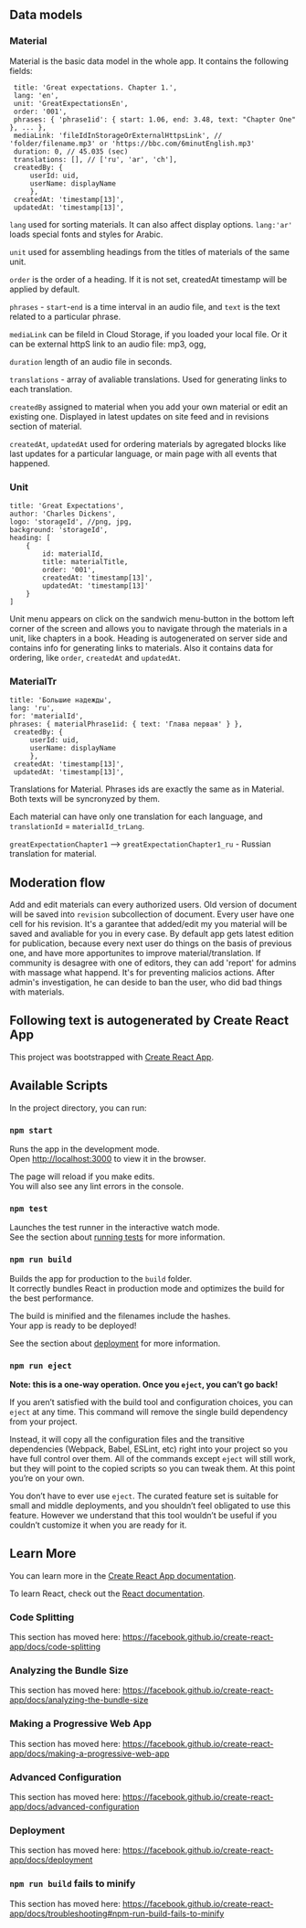 ## Data models

### Material

Material is the basic data model in the whole app. It contains the following fields:

```
 title: 'Great expectations. Chapter 1.',
 lang: 'en',
 unit: 'GreatExpectationsEn',
 order: '001',
 phrases: { 'phrase1id': { start: 1.06, end: 3.48, text: "Chapter One" }, ... },
 mediaLink: 'fileIdInStorageOrExternalHttpsLink', // 'folder/filename.mp3' or 'https://bbc.com/6minutEnglish.mp3'
 duration: 0, // 45.035 (sec)
 translations: [], // ['ru', 'ar', 'ch'],
 createdBy: {
     userId: uid,
     userName: displayName
     },
 createdAt: 'timestamp[13]',
 updatedAt: 'timestamp[13]',
```

`lang` used for sorting materials. It can also affect display options. `lang:'ar'` loads special fonts and styles for Arabic.

`unit` used for assembling headings from the titles of materials of the same unit.

`order` is the order of a heading. If it is not set, createdAt timestamp will be applied by default.

`phrases` - `start`-`end` is a time interval in an audio file, and `text` is the text related to a particular phrase.

`mediaLink` can be fileId in Cloud Storage, if you loaded your local file. Or it can be external httpS link to an audio file: mp3, ogg,

`duration` length of an audio file in seconds.

`translations` - array of avaliable translations. Used for generating links to each translation.

`createdBy` assigned to material when you add your own material or edit an existing one. Displayed in latest updates on site feed and in revisions section of material.

`createdAt`, `updatedAt` used for ordering materials by agregated blocks like last updates for a particular language, or main page with all events that happened.

### Unit

```
title: 'Great Expectations',
author: 'Charles Dickens',
logo: 'storageId', //png, jpg,
background: 'storageId',
heading: [
    {
        id: materialId,
        title: materialTitle,
        order: '001',
        createdAt: 'timestamp[13]',
        updatedAt: 'timestamp[13]'
    }
]
```

Unit menu appears on click on the sandwich menu-button in the bottom left corner of the screen and allows you to navigate through the materials in a unit, like chapters in a book. Heading is autogenerated on server side and contains info for generating links to materials. Also it contains data for ordering, like `order`, `createdAt` and `updatedAt`.

### MaterialTr

```
title: 'Большие надежды',
lang: 'ru',
for: 'materialId',
phrases: { materialPhrase1id: { text: 'Глава первая' } },
 createdBy: {
     userId: uid,
     userName: displayName
     },
 createdAt: 'timestamp[13]',
 updatedAt: 'timestamp[13]',
```

Translations for Material. Phrases ids are exactly the same as in Material. Both texts will be syncronyzed by them.

Each material can have only one translation for each language, and `translationId` = `materialId_trLang`.

`greatExpectationChapter1` --> `greatExpectationChapter1_ru` - Russian translation for material.

## Moderation flow

Add and edit materials can every authorized users. Old version of document will be saved into `revision` subcollection of document. Every user have one cell for his revision. It's a garantee that added/edit my you material will be saved and avaliable for you in every case. By default app gets latest edition for publication, because every next user do things on the basis of previous one, and have more apportunites to improve material/translation. If community is desagree with one of editors, they can add 'report' for admins with massage what happend. It's for preventing malicios actions. After admin's investigation, he can deside to ban the user, who did bad things with materials.

## Following text is autogenerated by Create React App

This project was bootstrapped with [Create React App](https://github.com/facebook/create-react-app).

## Available Scripts

In the project directory, you can run:

### `npm start`

Runs the app in the development mode.<br>
Open [http://localhost:3000](http://localhost:3000) to view it in the browser.

The page will reload if you make edits.<br>
You will also see any lint errors in the console.

### `npm test`

Launches the test runner in the interactive watch mode.<br>
See the section about [running tests](https://facebook.github.io/create-react-app/docs/running-tests) for more information.

### `npm run build`

Builds the app for production to the `build` folder.<br>
It correctly bundles React in production mode and optimizes the build for the best performance.

The build is minified and the filenames include the hashes.<br>
Your app is ready to be deployed!

See the section about [deployment](https://facebook.github.io/create-react-app/docs/deployment) for more information.

### `npm run eject`

**Note: this is a one-way operation. Once you `eject`, you can’t go back!**

If you aren’t satisfied with the build tool and configuration choices, you can `eject` at any time. This command will remove the single build dependency from your project.

Instead, it will copy all the configuration files and the transitive dependencies (Webpack, Babel, ESLint, etc) right into your project so you have full control over them. All of the commands except `eject` will still work, but they will point to the copied scripts so you can tweak them. At this point you’re on your own.

You don’t have to ever use `eject`. The curated feature set is suitable for small and middle deployments, and you shouldn’t feel obligated to use this feature. However we understand that this tool wouldn’t be useful if you couldn’t customize it when you are ready for it.

## Learn More

You can learn more in the [Create React App documentation](https://facebook.github.io/create-react-app/docs/getting-started).

To learn React, check out the [React documentation](https://reactjs.org/).

### Code Splitting

This section has moved here: https://facebook.github.io/create-react-app/docs/code-splitting

### Analyzing the Bundle Size

This section has moved here: https://facebook.github.io/create-react-app/docs/analyzing-the-bundle-size

### Making a Progressive Web App

This section has moved here: https://facebook.github.io/create-react-app/docs/making-a-progressive-web-app

### Advanced Configuration

This section has moved here: https://facebook.github.io/create-react-app/docs/advanced-configuration

### Deployment

This section has moved here: https://facebook.github.io/create-react-app/docs/deployment

### `npm run build` fails to minify

This section has moved here: https://facebook.github.io/create-react-app/docs/troubleshooting#npm-run-build-fails-to-minify
